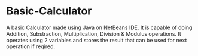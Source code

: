 # Basic-Calculator
A basic Calculator made using Java on NetBeans IDE. 
 It is capable of doing Addition, Substraction, Multiplication, Division & Modulus operations. 
It operates using 2 variables and stores the result that can be used for next operation if reqired.
